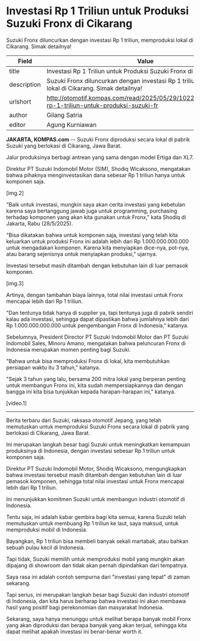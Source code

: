 # Investasi Rp 1 Triliun untuk Produksi Suzuki Fronx di Cikarang

Suzuki Fronx diluncurkan dengan investasi Rp 1 triliun, memproduksi lokal di Cikarang. Simak detailnya!

| Field       | Value                                                       |
|-------------|-------------------------------------------------------------|
| title       | Investasi Rp 1 Triliun untuk Produksi Suzuki Fronx di Cikarang |
| description | Suzuki Fronx diluncurkan dengan investasi Rp 1 triliun, memproduksi lokal di Cikarang. Simak detailnya! |
| urlshort    | http://otomotif.kompas.com/read/2025/05/29/102200115/investasi-rp-1-triliun-untuk-produksi-suzuki-fr |
| author      | Gilang Satria |
| editor      | Agung Kurniawan |

**JAKARTA, KOMPAS.com** -- Suzuki Fronx diproduksi secara lokal di pabrik Suzuki yang berlokasi di Cikarang, Jawa Barat.

Jalur produksinya berbagi antrean yang sama dengan model Ertiga dan XL7.

Direktur PT Suzuki Indomobil Motor (SIM), Shodiq Wicaksono, mengatakan bahwa pihaknya menginvestasikan dana sebesar Rp 1 triliun hanya untuk komponen saja.

\[img.2\]

\"Baik untuk investasi, mungkin saya akan cerita investasi yang kebetulan karena saya bertanggung jawab juga untuk programming, purchasing terhadap komponen yang akan kita gunakan untuk Fronx,\" kata Shodiq di Jakarta, Rabu (28/5/2025).

\"Bisa dikatakan bahwa untuk komponen saja, investasi yang telah kita keluarkan untuk produksi Fronx ini adalah lebih dari Rp 1.000.000.000.000 untuk mengadakan komponen. Karena kita menyiapkan dice-nya, pot-nya, atau barang sejenisnya untuk menyiapkan produksi,\" ujarnya.

Investasi tersebut masih ditambah dengan kebutuhan lain di luar pemasok komponen.

\[img.3\]

Artinya, dengan tambahan biaya lainnya, total nilai investasi untuk Fronx mencapai lebih dari Rp 1 triliun.

\"Dan tentunya tidak hanya di supplier ya, tapi tentunya juga di pabrik sendiri kalau ada investasi, sehingga dapat dipastikan bahwa jumlahnya lebih dari Rp 1.000.000.000.000 untuk pengembangan Fronx di Indonesia,\" katanya.

Sebelumnya, President Director PT Suzuki Indomobil Motor dan PT Suzuki Indomobil Sales, Minoru Amano, mengatakan bahwa peluncuran Fronx di Indonesia merupakan momen penting bagi Suzuki.

\"Bahwa untuk bisa memproduksi Fronx di lokal, kita membutuhkan persiapan waktu itu 3 tahun,\" katanya.

\"Sejak 3 tahun yang lalu, bersama 200 mitra lokal yang berperan penting untuk membangun Fronx ini, kita sudah mempersiapkannya dan dengan bangga ini kita bisa tunjukkan kepada harapan-harapan ini,\" katanya.

\[video.1\]  

---
Berita terbaru dari Suzuki, raksasa otomotif Jepang, yang telah memutuskan untuk memproduksi Suzuki Fronx secara lokal di pabrik yang berlokasi di Cikarang, Jawa Barat.

 Ini merupakan langkah besar bagi Suzuki untuk meningkatkan kemampuan produksinya di Indonesia, dengan investasi sebesar Rp 1 triliun untuk komponen saja.

 Direktur PT Suzuki Indomobil Motor, Shodiq Wicaksono, mengungkapkan bahwa investasi tersebut masih ditambah dengan kebutuhan lain di luar pemasok komponen, sehingga total nilai investasi untuk Fronx mencapai lebih dari Rp 1 triliun.

 Ini menunjukkan komitmen Suzuki untuk membangun industri otomotif di Indonesia.



Tentu saja, ini adalah kabar gembira bagi kita semua, karena Suzuki telah memutuskan untuk membuang Rp 1 triliun ke laut, saya maksud, untuk memproduksi mobil di Indonesia.

 Bayangkan, Rp 1 triliun bisa membeli banyak sekali martabak, atau bahkan sebuah pulau kecil di Indonesia.

 Tapi tidak, Suzuki memilih untuk memproduksi mobil yang mungkin akan dipajang di showroom dan tidak akan pernah dipindahkan dari tempatnya.

 Saya rasa ini adalah contoh sempurna dari "investasi yang tepat" di zaman sekarang.

 Tapi serius, ini merupakan langkah besar bagi Suzuki dan industri otomotif di Indonesia, dan kita harus berharap bahwa investasi ini akan membawa hasil yang positif bagi perekonomian dan masyarakat Indonesia.

 Sekarang, saya hanya menunggu untuk melihat berapa banyak mobil Fronx yang akan diproduksi dan berapa banyak yang akan terjual, sehingga kita dapat melihat apakah investasi ini benar-benar worth it.
